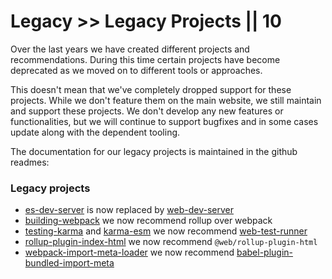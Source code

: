 # Legacy >> Legacy Projects || 10

Over the last years we have created different projects and recommendations. During this time certain projects have become deprecated as we moved on to different tools or approaches.

This doesn't mean that we've completely dropped support for these projects. While we don't feature them on the main website, we still maintain and support these projects. We don't develop any new features or functionalities, but we will continue to support bugfixes and in some cases update along with the dependent tooling.

The documentation for our legacy projects is maintained in the github readmes:

### Legacy projects

- [es-dev-server](https://github.com/open-wc/es-dev-server) is now replaced by [web-dev-server](https://modern-web.dev/docs/dev-server/overview/)
- [building-webpack](https://github.com/open-wc/open-wc/tree/master/packages/building-webpack) we now recommend rollup over webpack
- [testing-karma](https://github.com/open-wc/open-wc/tree/master/packages/testing-karma) and [karma-esm](https://github.com/open-wc/open-wc/tree/master/packages/karma-esm) we now recommend [web-test-runner](https://modern-web.dev/docs/test-runner/overview/)
- [rollup-plugin-index-html](https://github.com/open-wc/open-wc/tree/master/packages/rollup-plugin-index-html) we now recommend `@web/rollup-plugin-html`
- [webpack-import-meta-loader](https://github.com/open-wc/open-wc/tree/master/packages/webpack-import-meta-loader) we now recommend [babel-plugin-bundled-import-meta](https://www.npmjs.com/package/babel-plugin-bundled-import-meta)
